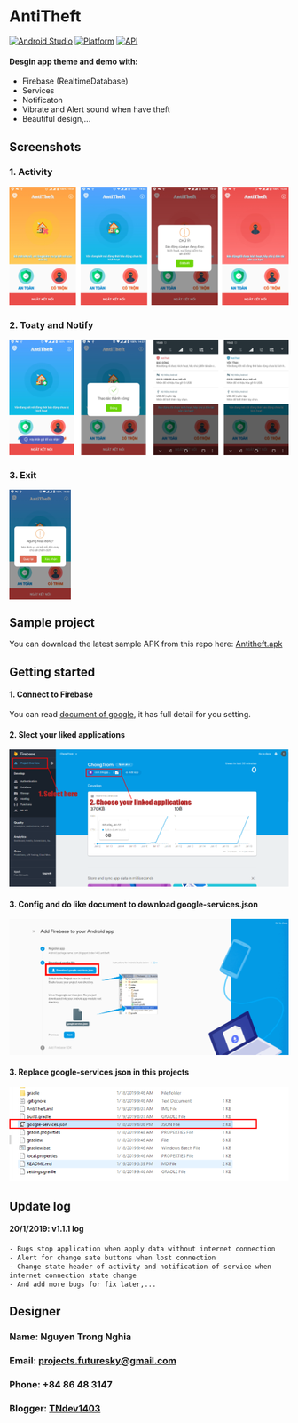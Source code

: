 # AntiTheft
[![Android Studio](https://img.shields.io/badge/Android%20Arsenal-FinestWebView-brightgreen.svg?style=flat)](https://developer.android.com/studio)
[![Platform](https://img.shields.io/badge/platform-android-green.svg)](http://developer.android.com/index.html)
[![API](https://img.shields.io/badge/API-16%2B-brightgreen.svg?style=flat)](https://android-arsenal.com/api?level=16)
#### Desgin app theme and demo with:
* Firebase (RealtimeDatabase)
* Services
* Notificaton
* Vibrate and Alert sound when have theft
* Beautiful design,...

## Screenshots
### 1. Activity
<img src="Demo/Screenshots/ListActivityDemo.png">

### 2. Toaty and Notify
<img src="Demo/Screenshots/ListNotify.png">

### 3. Exit
<img src="Demo/Screenshots/exit.jpg" width="111" align="center">

## Sample project
You can download the latest sample APK from this repo here: [Antitheft.apk](Demo/AntiTheft.apk)

## Getting started
#### 1. Connect to Firebase
You can read [document of google](https://developer.android.com/studio/write/firebase), it has full detail for you setting.

#### 2. Slect your liked applications
<img src="Demo/Screenshots/json1.png">

#### 3. Config and do like document to download google-services.json
<img src="Demo/Screenshots/json2.png">

#### 3. Replace google-services.json in this projects
<img src="Demo/Screenshots/json3.png">

## Update log
#### 20/1/2019: v1.1.1 log
```
- Bugs stop application when apply data without internet connection
- Alert for change sate buttons when lost connection
- Change state header of activity and notification of service when internet connection state change
- And add more bugs for fix later,...
```
## Designer
### Name: Nguyen Trong Nghia
### Email: projects.futuresky@gmail.com
### Phone: +84 86 48 3147
### Blogger: [TNdev1403](https://tndev1403.blogspot.com)